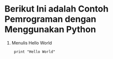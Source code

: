 # Berikut Ini adalah Contoh Pemrograman dengan Menggunakan Python

1. Menulis Hello World

		print "Hello World"